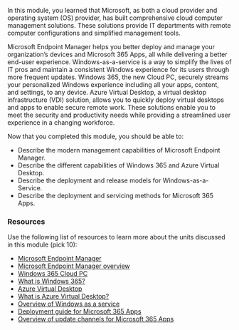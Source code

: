 In this module, you learned that Microsoft, as both a cloud provider and operating system (OS) provider, has built comprehensive cloud computer management solutions. These solutions provide IT departments with remote computer configurations and simplified management tools.

Microsoft Endpoint Manager helps you better deploy and manage your organization’s devices and Microsoft 365 Apps, all while delivering a better end-user experience. Windows-as-a-service is a way to simplify the lives of IT pros and maintain a consistent Windows experience for its users through more frequent updates. Windows 365, the new Cloud PC, securely streams your personalized Windows experience including all your apps, content, and settings, to any device. Azure Virtual Desktop, a virtual desktop infrastructure (VDI) solution, allows you to quickly deploy virtual desktops and apps to enable secure remote work. These solutions enable you to meet the security and productivity needs while providing a streamlined user experience in a changing workforce.

Now that you completed this module, you should be able to:

 -  Describe the modern management capabilities of Microsoft Endpoint Manager.
 -  Describe the different capabilities of Windows 365 and Azure Virtual Desktop.
 -  Describe the deployment and release models for Windows-as-a-Service.
 -  Describe the deployment and servicing methods for Microsoft 365 Apps.

### Resources

Use the following list of resources to learn more about the units discussed in this module (pick 10):

 -  [Microsoft Endpoint Manager](https://www.microsoft.com/security/business/microsoft-endpoint-manager?azure-portal=true)
 -  [Microsoft Endpoint Manager overview](/mem/endpoint-manager-overview?azure-portal=true)
 -  [Windows 365 Cloud PC ](https://www.microsoft.com/windows-365?azure-portal=true)
 -  [What is Windows 365? ](/windows-365/overview?azure-portal=true)
 -  [Azure Virtual Desktop ](https://azure.microsoft.com/services/virtual-desktop/?azure-portal=true)
 -  [What is Azure Virtual Desktop?](/azure/virtual-desktop/overview?azure-portal=true)
 -  [Overview of Windows as a service](/windows/deployment/update/waas-overview?azure-portal=true)
 -  [Deployment guide for Microsoft 365 Apps](/deployoffice/deployment-guide-microsoft-365-apps?azure-portal=true)
 -  [Overview of update channels for Microsoft 365 Apps](/DeployOffice/overview-update-channels?azure-portal=true)
